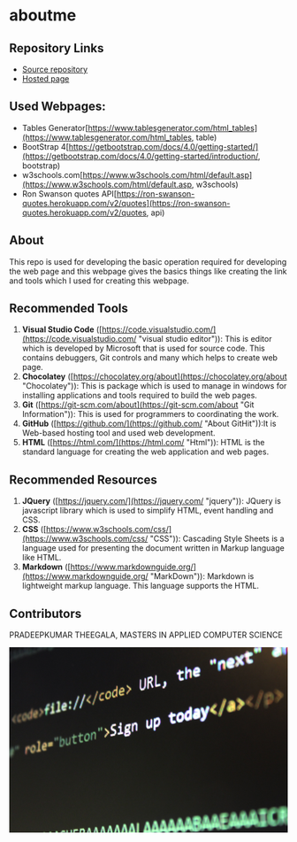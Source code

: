# aboutme

## Repository Links
- [Source repository](https://github.com/pradeepkumartheegala/aboutme "My GitHub Page")
- [Hosted page](https://pradeepkumartheegala.github.io/aboutme/ "My Published Page")

## Used Webpages:
- Tables Generator[https://www.tablesgenerator.com/html_tables](https://www.tablesgenerator.com/html_tables, table)
- BootStrap 4[https://getbootstrap.com/docs/4.0/getting-started/](https://getbootstrap.com/docs/4.0/getting-started/introduction/, bootstrap)
- w3schools.com[https://www.w3schools.com/html/default.asp](https://www.w3schools.com/html/default.asp, w3schools)
- Ron Swanson quotes API[https://ron-swanson-quotes.herokuapp.com/v2/quotes](https://ron-swanson-quotes.herokuapp.com/v2/quotes, api)


## About
This repo is used for developing the basic operation required for developing the web page and this webpage gives the basics things like creating the link and tools which I used for creating this webpage.

## Recommended Tools
1. **Visual Studio Code** ([https://code.visualstudio.com/](https://code.visualstudio.com/ "visual studio editor")): This is editor which is developed by Microsoft that is used for source code. This contains debuggers, Git controls and many which helps to create web page.
1. **Chocolatey** ([https://chocolatey.org/about](https://chocolatey.org/about "Chocolatey")): This is package which is used to manage in windows for installing applications and tools required to build the web pages.
1. **Git** ([https://git-scm.com/about](https://git-scm.com/about "Git Information")): This is used for programmers to coordinating the work.
1. **GitHub** ([https://github.com/](https://github.com/ "About GitHit")):It is Web-based hosting tool and used web development.
1. **HTML** ([https://html.com/](https://html.com/ "Html")): HTML is the standard language for creating the web application and web pages.

## Recommended Resources
1. **JQuery** ([https://jquery.com/](https://jquery.com/ "jquery")): JQuery is javascript library which is used to simplify HTML, event handling and CSS.
1. **CSS** ([https://www.w3schools.com/css/](https://www.w3schools.com/css/ "CSS")): Cascading Style Sheets is a language used for presenting the document written in Markup language like HTML.
1. **Markdown** ([https://www.markdownguide.org/](https://www.markdownguide.org/ "MarkDown")): Markdown is lightweight markup language. This language supports the HTML.

## Contributors
PRADEEPKUMAR THEEGALA, MASTERS IN APPLIED COMPUTER SCIENCE

![img_image](https://github.com/pradeepkumartheegala/aboutme/raw/master/img.jpg "img_image")
